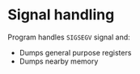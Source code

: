 # Signal handling

Program handles ```SIGSEGV``` signal and:
 * Dumps general purpose registers
 * Dumps nearby memory
